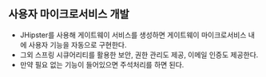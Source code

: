 ## 사용자 마이크로서비스 개발

* JHipster를 사용해 게이트웨이 서비스를 생성하면 게이트웨이 마이크로서비스 내에 사용자 기능을 자동으로 구현한다.
* 그외 스프링 시큐어리티를 활용한 보안, 권한 관리도 제공, 이메일 인증도 제공한다.
* 만약 필요 없는 기능이 들어있으면 주석처리를 하면 된다.
